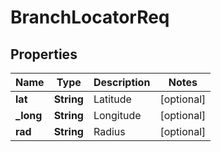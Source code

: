 
# BranchLocatorReq

## Properties
Name | Type | Description | Notes
------------ | ------------- | ------------- | -------------
**lat** | **String** | Latitude |  [optional]
**_long** | **String** | Longitude |  [optional]
**rad** | **String** | Radius |  [optional]



